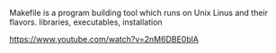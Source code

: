 Makefile is a program building tool which runs on Unix Linus and their flavors.
libraries, executables, installation


https://www.youtube.com/watch?v=2nM6DBE0blA
